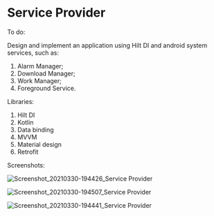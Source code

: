 # Service Provider

To do:

Design and implement an application using Hilt DI and android system services, such as:

1. Alarm Manager;
2. Download Manager;
3. Work Manager;
4. Foreground Service.

Libraries:
1. Hilt DI
2. Kotlin
3. Data binding
4. MVVM
5. Material design
6. Retrofit

Screenshots:

![Screenshot_20210330-194426_Service Provider](https://user-images.githubusercontent.com/33603567/113044757-f0245680-9195-11eb-9de6-9b9b925e36d2.jpg)

![Screenshot_20210330-194507_Service Provider](https://user-images.githubusercontent.com/33603567/113044804-00d4cc80-9196-11eb-900a-101f0653fe3f.jpg)

![Screenshot_20210330-194441_Service Provider](https://user-images.githubusercontent.com/33603567/113044820-03372680-9196-11eb-8efb-12906420118d.jpg)
